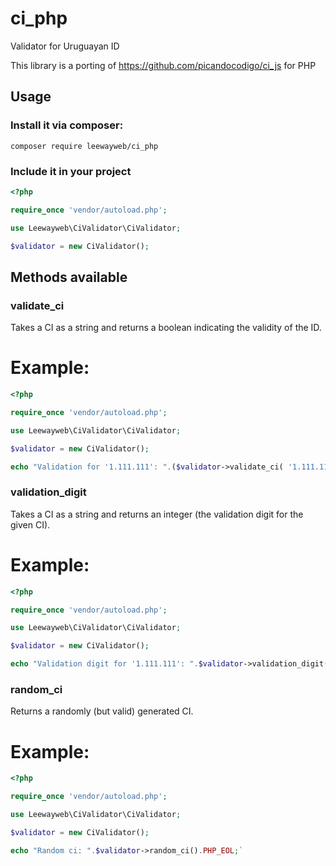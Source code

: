 # ci_php
Validator for Uruguayan ID

This library is a porting of https://github.com/picandocodigo/ci_js for PHP

## Usage

### Install it via composer:

```composer require leewayweb/ci_php```

### Include it in your project

```php
<?php

require_once 'vendor/autoload.php';

use Leewayweb\CiValidator\CiValidator;

$validator = new CiValidator();
```

## Methods available

### validate_ci

Takes a CI as a string and returns a boolean indicating the validity of the ID.

Example:
========

```php
<?php

require_once 'vendor/autoload.php';

use Leewayweb\CiValidator\CiValidator;

$validator = new CiValidator();

echo "Validation for '1.111.111': ".($validator->validate_ci( '1.111.111' ) ? 'true' : 'false').PHP_EOL;
```

### validation_digit

Takes a CI as a string and returns an integer (the validation digit for the given CI).

Example:
========

```php
<?php

require_once 'vendor/autoload.php';

use Leewayweb\CiValidator\CiValidator;

$validator = new CiValidator();

echo "Validation digit for '1.111.111': ".$validator->validation_digit( '1.111.111' ).PHP_EOL;
```

### random_ci

Returns a randomly (but valid) generated CI.

Example:
========

```php
<?php

require_once 'vendor/autoload.php';

use Leewayweb\CiValidator\CiValidator;

$validator = new CiValidator();

echo "Random ci: ".$validator->random_ci().PHP_EOL;`
